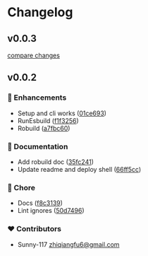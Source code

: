 # Changelog


## v0.0.3

[compare changes](https://github.com/Sunny-117/robuild/compare/v0.0.2...v0.0.3)

## v0.0.2


### 🚀 Enhancements

- Setup and cli works ([01ce693](https://github.com/Sunny-117/robuild/commit/01ce693))
- RunEsbuild ([f1f3256](https://github.com/Sunny-117/robuild/commit/f1f3256))
- Robuild ([a7fbc60](https://github.com/Sunny-117/robuild/commit/a7fbc60))

### 📖 Documentation

- Add robuild doc ([35fc241](https://github.com/Sunny-117/robuild/commit/35fc241))
- Update readme and deploy shell ([66ff5cc](https://github.com/Sunny-117/robuild/commit/66ff5cc))

### 🏡 Chore

- Docs ([f8c3139](https://github.com/Sunny-117/robuild/commit/f8c3139))
- Lint ignores ([50d7496](https://github.com/Sunny-117/robuild/commit/50d7496))

### ❤️ Contributors

- Sunny-117 <zhiqiangfu6@gmail.com>

